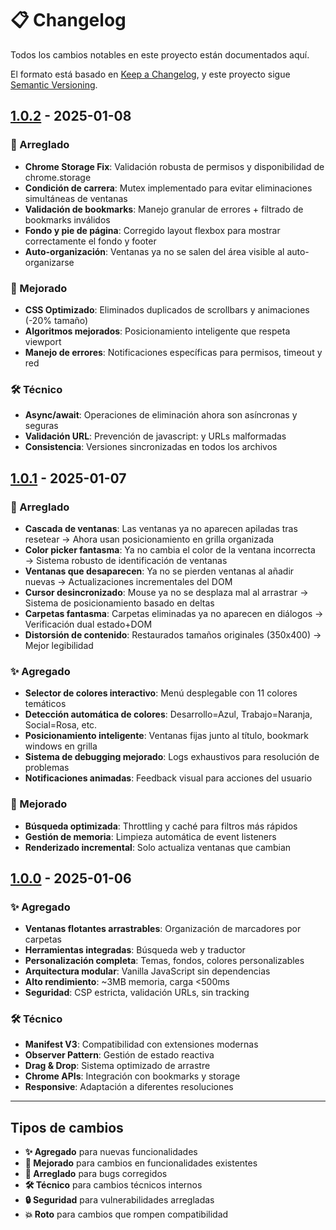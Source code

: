 # 📋 Changelog

Todos los cambios notables en este proyecto están documentados aquí.

El formato está basado en [Keep a Changelog](https://keepachangelog.com/en/1.0.0/),
y este proyecto sigue [Semantic Versioning](https://semver.org/spec/v2.0.0.html).

## [1.0.2] - 2025-01-08

### 🔴 Arreglado
- **Chrome Storage Fix**: Validación robusta de permisos y disponibilidad de chrome.storage
- **Condición de carrera**: Mutex implementado para evitar eliminaciones simultáneas de ventanas
- **Validación de bookmarks**: Manejo granular de errores + filtrado de bookmarks inválidos
- **Fondo y pie de página**: Corregido layout flexbox para mostrar correctamente el fondo y footer
- **Auto-organización**: Ventanas ya no se salen del área visible al auto-organizarse

### 🚀 Mejorado
- **CSS Optimizado**: Eliminados duplicados de scrollbars y animaciones (-20% tamaño)
- **Algoritmos mejorados**: Posicionamiento inteligente que respeta viewport
- **Manejo de errores**: Notificaciones específicas para permisos, timeout y red

### 🛠️ Técnico
- **Async/await**: Operaciones de eliminación ahora son asíncronas y seguras
- **Validación URL**: Prevención de javascript: y URLs malformadas
- **Consistencia**: Versiones sincronizadas en todos los archivos

## [1.0.1] - 2025-01-07

### 🔴 Arreglado
- **Cascada de ventanas**: Las ventanas ya no aparecen apiladas tras resetear → Ahora usan posicionamiento en grilla organizada
- **Color picker fantasma**: Ya no cambia el color de la ventana incorrecta → Sistema robusto de identificación de ventanas
- **Ventanas que desaparecen**: Ya no se pierden ventanas al añadir nuevas → Actualizaciones incrementales del DOM
- **Cursor desincronizado**: Mouse ya no se desplaza mal al arrastrar → Sistema de posicionamiento basado en deltas
- **Carpetas fantasma**: Carpetas eliminadas ya no aparecen en diálogos → Verificación dual estado+DOM
- **Distorsión de contenido**: Restaurados tamaños originales (350x400) → Mejor legibilidad

### ✨ Agregado
- **Selector de colores interactivo**: Menú desplegable con 11 colores temáticos
- **Detección automática de colores**: Desarrollo=Azul, Trabajo=Naranja, Social=Rosa, etc.
- **Posicionamiento inteligente**: Ventanas fijas junto al título, bookmark windows en grilla
- **Sistema de debugging mejorado**: Logs exhaustivos para resolución de problemas
- **Notificaciones animadas**: Feedback visual para acciones del usuario

### 🚀 Mejorado
- **Búsqueda optimizada**: Throttling y caché para filtros más rápidos
- **Gestión de memoria**: Limpieza automática de event listeners
- **Renderizado incremental**: Solo actualiza ventanas que cambian

## [1.0.0] - 2025-01-06

### ✨ Agregado
- **Ventanas flotantes arrastrables**: Organización de marcadores por carpetas
- **Herramientas integradas**: Búsqueda web y traductor
- **Personalización completa**: Temas, fondos, colores personalizables
- **Arquitectura modular**: Vanilla JavaScript sin dependencias
- **Alto rendimiento**: ~3MB memoria, carga <500ms
- **Seguridad**: CSP estricta, validación URLs, sin tracking

### 🛠️ Técnico
- **Manifest V3**: Compatibilidad con extensiones modernas
- **Observer Pattern**: Gestión de estado reactiva
- **Drag & Drop**: Sistema optimizado de arrastre
- **Chrome APIs**: Integración con bookmarks y storage
- **Responsive**: Adaptación a diferentes resoluciones

---

## Tipos de cambios

- **✨ Agregado** para nuevas funcionalidades
- **🚀 Mejorado** para cambios en funcionalidades existentes
- **🔴 Arreglado** para bugs corregidos
- **🛠️ Técnico** para cambios técnicos internos
- **🔒 Seguridad** para vulnerabilidades arregladas
- **💥 Roto** para cambios que rompen compatibilidad

[1.0.2]: https://github.com/asturwebs/bookmark-manager-extension/compare/v1.0.1...v1.0.2
[1.0.1]: https://github.com/asturwebs/bookmark-manager-extension/compare/v1.0.0...v1.0.1
[1.0.0]: https://github.com/asturwebs/bookmark-manager-extension/releases/tag/v1.0.0
